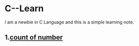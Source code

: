 # C--Learn
I am a newbie in C Language and this is a simple learning note.

## 1.[count of number](https://github.com/LeonardJoey/C--Learn/blob/master/count%20of%20number)
